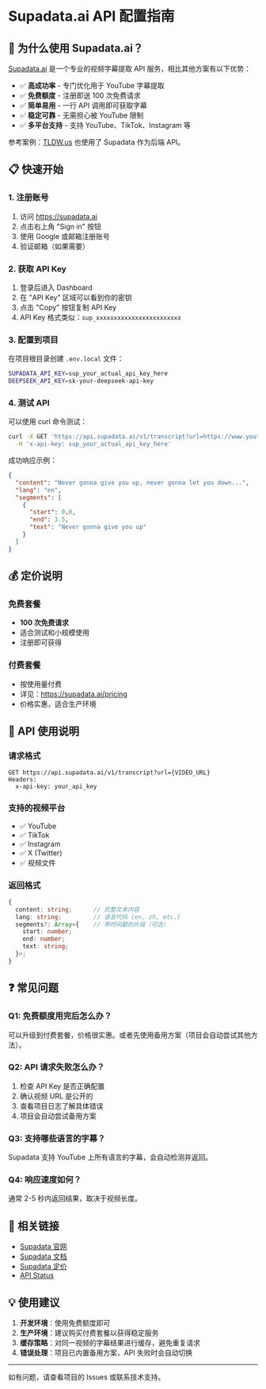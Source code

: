 # Supadata.ai API 配置指南

## 🎯 为什么使用 Supadata.ai？

[Supadata.ai](https://supadata.ai) 是一个专业的视频字幕提取 API 服务，相比其他方案有以下优势：

- ✅ **高成功率** - 专门优化用于 YouTube 字幕提取
- ✅ **免费额度** - 注册即送 100 次免费请求
- ✅ **简单易用** - 一行 API 调用即可获取字幕
- ✅ **稳定可靠** - 无需担心被 YouTube 限制
- ✅ **多平台支持** - 支持 YouTube、TikTok、Instagram 等

参考案例：[TLDW.us](https://tldw.us) 也使用了 Supadata 作为后端 API。

## 📋 快速开始

### 1. 注册账号

1. 访问 https://supadata.ai
2. 点击右上角 "Sign in" 按钮
3. 使用 Google 或邮箱注册账号
4. 验证邮箱（如果需要）

### 2. 获取 API Key

1. 登录后进入 Dashboard
2. 在 "API Key" 区域可以看到你的密钥
3. 点击 "Copy" 按钮复制 API Key
4. API Key 格式类似：`sup_xxxxxxxxxxxxxxxxxxxxxxxx`

### 3. 配置到项目

在项目根目录创建 `.env.local` 文件：

```bash
SUPADATA_API_KEY=sup_your_actual_api_key_here
DEEPSEEK_API_KEY=sk-your-deepseek-api-key
```

### 4. 测试 API

可以使用 curl 命令测试：

```bash
curl -X GET 'https://api.supadata.ai/v1/transcript?url=https://www.youtube.com/watch?v=dQw4w9WgXcQ' \
  -H 'x-api-key: sup_your_actual_api_key_here'
```

成功响应示例：
```json
{
  "content": "Never gonna give you up, never gonna let you down...",
  "lang": "en",
  "segments": [
    {
      "start": 0.0,
      "end": 3.5,
      "text": "Never gonna give you up"
    }
  ]
}
```

## 💰 定价说明

### 免费套餐
- **100 次免费请求**
- 适合测试和小规模使用
- 注册即可获得

### 付费套餐
- 按使用量付费
- 详见：https://supadata.ai/pricing
- 价格实惠，适合生产环境

## 🔧 API 使用说明

### 请求格式

```
GET https://api.supadata.ai/v1/transcript?url={VIDEO_URL}
Headers:
  x-api-key: your_api_key
```

### 支持的视频平台

- ✅ YouTube
- ✅ TikTok
- ✅ Instagram
- ✅ X (Twitter)
- ✅ 视频文件

### 返回格式

```typescript
{
  content: string;      // 完整文本内容
  lang: string;         // 语言代码 (en, zh, etc.)
  segments?: Array<{    // 带时间戳的片段（可选）
    start: number;
    end: number;
    text: string;
  }>;
}
```

## ❓ 常见问题

### Q1: 免费额度用完后怎么办？

可以升级到付费套餐，价格很实惠。或者先使用备用方案（项目会自动尝试其他方法）。

### Q2: API 请求失败怎么办？

1. 检查 API Key 是否正确配置
2. 确认视频 URL 是公开的
3. 查看项目日志了解具体错误
4. 项目会自动尝试备用方案

### Q3: 支持哪些语言的字幕？

Supadata 支持 YouTube 上所有语言的字幕，会自动检测并返回。

### Q4: 响应速度如何？

通常 2-5 秒内返回结果，取决于视频长度。

## 🔗 相关链接

- [Supadata 官网](https://supadata.ai)
- [Supadata 文档](https://supadata.ai/documentation)
- [Supadata 定价](https://supadata.ai/pricing)
- [API Status](https://supadata.ai/status)

## 💡 使用建议

1. **开发环境**：使用免费额度即可
2. **生产环境**：建议购买付费套餐以获得稳定服务
3. **缓存策略**：对同一视频的字幕结果进行缓存，避免重复请求
4. **错误处理**：项目已内置备用方案，API 失败时会自动切换

---

如有问题，请查看项目的 Issues 或联系技术支持。

